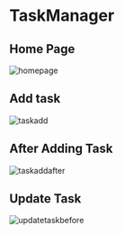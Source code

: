 # TaskManager

## Home Page
![homepage](https://github.com/9singhbharati/TaskManager/assets/142869760/edfe8495-9e96-4cdb-8d0d-0b153cac7fb3)


## Add task
![taskadd](https://github.com/9singhbharati/TaskManager/assets/142869760/5482c3ff-1ef1-418f-95ea-cfde3ce0c806)


## After Adding Task
![taskaddafter](https://github.com/9singhbharati/TaskManager/assets/142869760/50eb829c-84e2-4ac5-8c27-ba11aa9defb7)

## Update Task
![updatetaskbefore](https://github.com/9singhbharati/TaskManager/assets/142869760/8c32a50a-8438-44ce-9943-229c57fa1675)



